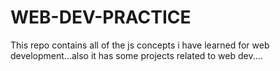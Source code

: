 # WEB-DEV-PRACTICE
This repo contains all of the js concepts i have learned for web development...also it has some projects related to web dev....
